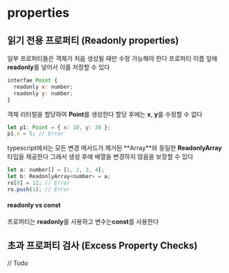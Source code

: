 # properties

## 읽기 전용 프로퍼티 (Readonly properties)

일부 프로퍼티들은 객체가 처음 생성될 때만 수정 가능해야 한다
프로퍼티 이름 앞에 **readonly**를 넣어서 이를 저장할 수 있다
```js
interfae Point {
  readonly x: number;
  readonly y: number;
}
```
객체 리터럴을 할당하여 **Point**를 생성한다
할당 후에는 **x**, **y**를 수정할 수 없다
```js
let p1: Point = { x: 10, y: 20 };
p1.x = 5; // Error
```

typescript에서는 모든 변경 메서드가 제거된 **Array<T>**와 동일한
**ReadonlyArray<T>** 타입을 제공한다
그래서 생성 후에 배열을 변경하지 않음을 보장할 수 있다
```js
let a: number[] = [1, 2, 3, 4];
let b: ReadonlyArray<number> = a;
ro[0] = 12; // Error
ro.push(1); // Error
```

#### **readonly** vs **const**

프로퍼티는 **readonly**를 사용하고 변수는**const**를 사용한다


## 초과 프로퍼티 검사 (Excess Property Checks)

// Todo